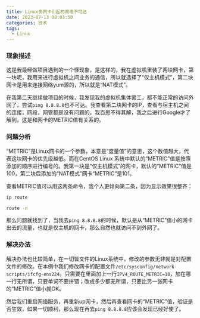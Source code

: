 ```yaml
---
title: Linux多网卡引起的网络不可达
date: 2023-07-13 08:03:50
categories: 技术
tags:
  - Linux
---
```


### 现象描述

这是我最经做项目遇到的一个怪现象，是这样的，我在虚拟机里装了两块网卡，第一块呢，我用来进行虚拟机之间业务的通信，所以就选择了“仅主机模式”，第二块网卡是用来连接网络yum源的，所以就是“NAT模式”。

在我第二天继续做项目的时候，我发现我的虚拟机集体罢工，都不能正常的访问外网了，尝试`ping 8.8.8.8`也不可达。我查看第二块网卡的IP，查看与宿主机之间的连接，网段，网管都是没有问题的。我百思不得其解，我之后进行Google才了解到，这是和网卡的METRIC值有关系的。

<!-- more -->

### 问题分析

“METRIC”是Linux网卡的一个参数，本意是“度量值”的意思，这个数值越大，代表这块网卡的优先级越低。而在CentOS Linux 系统中默认的“METRIC”值是按照添加的顺序进行编号的。我第一块是“仅主机模式”的网卡，默认的“METRIC”值是100，第二块后添加的“NAT模式”网卡“METRIC”是101。

查看METRIC值可以用这两条命令，我个人更倾向第二条，因为显示效果很整齐：

```bash
ip route
```

```bash
route -n
```

那么问题就找到了，当我去`ping 8.8.8.8`的时候，默认是从“METRIC”值小的网卡出去的流量，也就是仅主机的网卡，那么自然也就访问不到外网了。

### 解决办法

解决办法也比较简单，在一切皆文件的Linux系统中，修改的参数无非就是对配置文件的修改。在本例中我们修改网卡的配置文件`/etc/sysconfig/network-scripts/ifcfg-ens224`。只需要在里面加上一行`IPV4_ROUTE_METRIC=10`，加在哪一行无所谓，只要单词不要拼错；改成多少都无所谓，只要比另一张网卡的“METRIC”值小就OK。

然后我们重启网络服务，再重新up网卡，然后再查看网卡的“METRIC”值，验证是否生效，如果一切顺利，那么现在再去`ping 8.8.8.8`应该会发现已经好使了。